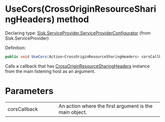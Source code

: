 <!--

Copyrights 2023 Sisk Framework - CypherPotato
Published under MIT license

!!! DO NOT EDIT THIS FILE !!!
This file was generated by a tool in the Sisk package. To edit the information in this documentation,
edit the XML documentation present in the Sisk source code.

-->


# UseCors(CrossOriginResourceSharingHeaders) method

Declaring type: [Sisk.ServiceProvider.ServiceProviderConfigurator](/spec/Sisk.ServiceProvider.ServiceProviderConfigurator.md) (from Sisk.ServiceProvider)


Definition:

```cs
public void UseCors(Action<CrossOriginResourceSharingHeaders> corsCallback)
```

Calls a callback that has <a href="/spec/Sisk.Core.Entity.CrossOriginResourceSharingHeaders.md">CrossOriginResourceSharingHeaders</a> instance from the main listening host as an argument.


# Parameters

<table>
    <tbody>
<tr>
    <td width="33%">corsCallback</td>
    <td>An action where the first argument is the main  object.</td>
</tr>
    </tbody>
</table>
